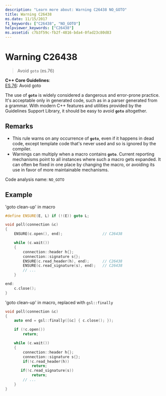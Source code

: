 ```yaml
---
description: "Learn more about: Warning C26438 NO_GOTO"
title: Warning C26438
ms.date: 11/15/2017
f1_keywords: ["C26438", "NO_GOTO"]
helpviewer_keywords: ["C26438"]
ms.assetid: c7b3f59c-fb2f-4816-bda4-0fad23c80d83
---
```

# Warning C26438

> Avoid `goto` (es.76)

**C++ Core Guidelines**:\
[ES.76](https://isocpp.github.io/CppCoreGuidelines/CppCoreGuidelines#Res-goto): Avoid goto

The use of **`goto`** is widely considered a dangerous and error-prone practice. It's acceptable only in generated code, such as in a parser generated from a grammar. With modern C++ features and utilities provided by the Guidelines Support Library, it should be easy to avoid **`goto`** altogether.

## Remarks

- This rule warns on any occurrence of **`goto`**, even if it happens in dead code, except template code that's never used and so is ignored by the compiler.
- Warnings can multiply when a macro contains **`goto`**. Current reporting mechanisms point to all instances where such a macro gets expanded. It can often be fixed in one place by changing the macro, or avoiding its use in favor of more maintainable mechanisms.

Code analysis name: `NO_GOTO`

## Example

'goto clean-up' in macro

```cpp
#define ENSURE(E, L) if (!(E)) goto L;

void poll(connection &c)
{
    ENSURE(c.open(), end);                  // C26438

    while (c.wait())
    {
        connection::header h{};
        connection::signature s{};
        ENSURE(c.read_header(h), end);      // C26438
        ENSURE(c.read_signature(s), end);   // C26438
        // ...
    }

end:
    c.close();
}
```

'goto clean-up' in macro, replaced with `gsl::finally`

```cpp
void poll(connection &c)
{
    auto end = gsl::finally([&c] { c.close(); });

    if (!c.open())
        return;

    while (c.wait())
    {
        connection::header h{};
        connection::signature s{};
        if(!c.read_header(h))
            return;
       if(!c.read_signature(s))
            return;
        // ...
    }
}
```
